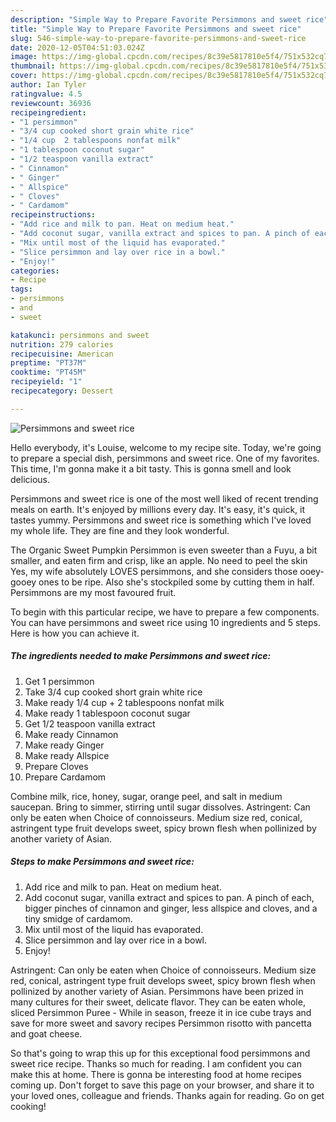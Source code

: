 ```yaml
---
description: "Simple Way to Prepare Favorite Persimmons and sweet rice"
title: "Simple Way to Prepare Favorite Persimmons and sweet rice"
slug: 546-simple-way-to-prepare-favorite-persimmons-and-sweet-rice
date: 2020-12-05T04:51:03.024Z
image: https://img-global.cpcdn.com/recipes/8c39e5817810e5f4/751x532cq70/persimmons-and-sweet-rice-recipe-main-photo.jpg
thumbnail: https://img-global.cpcdn.com/recipes/8c39e5817810e5f4/751x532cq70/persimmons-and-sweet-rice-recipe-main-photo.jpg
cover: https://img-global.cpcdn.com/recipes/8c39e5817810e5f4/751x532cq70/persimmons-and-sweet-rice-recipe-main-photo.jpg
author: Ian Tyler
ratingvalue: 4.5
reviewcount: 36936
recipeingredient:
- "1 persimmon"
- "3/4 cup cooked short grain white rice"
- "1/4 cup  2 tablespoons nonfat milk"
- "1 tablespoon coconut sugar"
- "1/2 teaspoon vanilla extract"
- " Cinnamon"
- " Ginger"
- " Allspice"
- " Cloves"
- " Cardamom"
recipeinstructions:
- "Add rice and milk to pan. Heat on medium heat."
- "Add coconut sugar, vanilla extract and spices to pan. A pinch of each, bigger pinches of cinnamon and ginger, less allspice and cloves, and a tiny smidge of cardamom."
- "Mix until most of the liquid has evaporated."
- "Slice persimmon and lay over rice in a bowl."
- "Enjoy!"
categories:
- Recipe
tags:
- persimmons
- and
- sweet

katakunci: persimmons and sweet 
nutrition: 279 calories
recipecuisine: American
preptime: "PT37M"
cooktime: "PT45M"
recipeyield: "1"
recipecategory: Dessert

---
```



![Persimmons and sweet rice](https://img-global.cpcdn.com/recipes/8c39e5817810e5f4/751x532cq70/persimmons-and-sweet-rice-recipe-main-photo.jpg)

Hello everybody, it's Louise, welcome to my recipe site. Today, we're going to prepare a special dish, persimmons and sweet rice. One of my favorites. This time, I'm gonna make it a bit tasty. This is gonna smell and look delicious.

Persimmons and sweet rice is one of the most well liked of recent trending meals on earth. It's enjoyed by millions every day. It's easy, it's quick, it tastes yummy. Persimmons and sweet rice is something which I've loved my whole life. They are fine and they look wonderful.

The Organic Sweet Pumpkin Persimmon is even sweeter than a Fuyu, a bit smaller, and eaten firm and crisp, like an apple. No need to peel the skin Yes, my wife absolutely LOVES persimmons, and she considers those ooey-gooey ones to be ripe. Also she&#39;s stockpiled some by cutting them in half. Persimmons are my most favoured fruit.


To begin with this particular recipe, we have to prepare a few components. You can have persimmons and sweet rice using 10 ingredients and 5 steps. Here is how you can achieve it.

<!--inarticleads1-->

##### The ingredients needed to make Persimmons and sweet rice:

1. Get 1 persimmon
1. Take 3/4 cup cooked short grain white rice
1. Make ready 1/4 cup + 2 tablespoons nonfat milk
1. Make ready 1 tablespoon coconut sugar
1. Get 1/2 teaspoon vanilla extract
1. Make ready  Cinnamon
1. Make ready  Ginger
1. Make ready  Allspice
1. Prepare  Cloves
1. Prepare  Cardamom


Combine milk, rice, honey, sugar, orange peel, and salt in medium saucepan. Bring to simmer, stirring until sugar dissolves. Astringent: Can only be eaten when Choice of connoisseurs. Medium size red, conical, astringent type fruit develops sweet, spicy brown flesh when pollinized by another variety of Asian. 

<!--inarticleads2-->

##### Steps to make Persimmons and sweet rice:

1. Add rice and milk to pan. Heat on medium heat.
1. Add coconut sugar, vanilla extract and spices to pan. A pinch of each, bigger pinches of cinnamon and ginger, less allspice and cloves, and a tiny smidge of cardamom.
1. Mix until most of the liquid has evaporated.
1. Slice persimmon and lay over rice in a bowl.
1. Enjoy!


Astringent: Can only be eaten when Choice of connoisseurs. Medium size red, conical, astringent type fruit develops sweet, spicy brown flesh when pollinized by another variety of Asian. Persimmons have been prized in many cultures for their sweet, delicate flavor. They can be eaten whole, sliced Persimmon Puree - While in season, freeze it in ice cube trays and save for more sweet and savory recipes Persimmon risotto with pancetta and goat cheese. 

So that's going to wrap this up for this exceptional food persimmons and sweet rice recipe. Thanks so much for reading. I am confident you can make this at home. There is gonna be interesting food at home recipes coming up. Don't forget to save this page on your browser, and share it to your loved ones, colleague and friends. Thanks again for reading. Go on get cooking!
